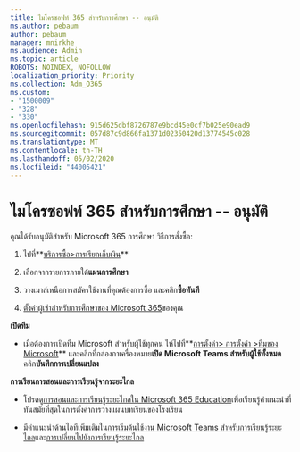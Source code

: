 ```yaml
---
title: ไมโครซอฟท์ 365 สําหรับการศึกษา -- อนุมัติ
ms.author: pebaum
author: pebaum
manager: mnirkhe
ms.audience: Admin
ms.topic: article
ROBOTS: NOINDEX, NOFOLLOW
localization_priority: Priority
ms.collection: Adm_O365
ms.custom:
- "1500009"
- "328"
- "330"
ms.openlocfilehash: 915d625dbf8726787e9bcd45e0cf7b025e90ead9
ms.sourcegitcommit: 057d87c9d866fa1371d02350420d13774545c028
ms.translationtype: MT
ms.contentlocale: th-TH
ms.lasthandoff: 05/02/2020
ms.locfileid: "44005421"
---
```

# <a name="microsoft-365-for-education---approved"></a>ไมโครซอฟท์ 365 สําหรับการศึกษา -- อนุมัติ

คุณได้รับอนุมัติสําหรับ Microsoft 365 การศึกษา  วิธีการสั่งซื้อ:

1. ไปที่**[บริการซื้อ>การเรียกเก็บเงิน](https://portal.office.com/AdminPortal/Home#/catalog)**

2. เลือกจากรายการภายใต้**แผนการศึกษา**

3. วางเมาส์เหนือการสมัครใช้งานที่คุณต้องการซื้อ และคลิก**ซื้อทันที**

4. [ตั้งค่าผู้เช่าสําหรับการศึกษาของ Microsoft 365](https://docs.microsoft.com/microsoft-365/education/intune-edu-trial/set-up-office365-edu-tenant)ของคุณ

**เปิดทีม**

- เมื่อต้องการเปิดทีม Microsoft สําหรับผู้ใช้ทุกคน ให้ไปที่**[การตั้งค่า> การตั้งค่า >ทีมของ Microsoft](https://admin.microsoft.com/Adminportal/Home#/SettingsMultiPivot/:/Settings/L1/SkypeTeams)** และคลิกที่กล่องกาเครื่องหมาย**เปิด Microsoft Teams สําหรับผู้ใช้ทั้งหมด**  คลิก**บันทึกการเปลี่ยนแปลง**

**การเรียนการสอนและการเรียนรู้จากระยะไกล**

- โปรดดู[การสอนและการเรียนรู้ระยะไกลใน Microsoft 365 Education](https://support.office.com/article/remote-teaching-and-learning-in-office-365-education-f651ccae-7b65-478b-8366-51bb884025c4)เพื่อเรียนรู้คําแนะนําที่ทันสมัยที่สุดในการตั้งค่าการวางแผนบทเรียนของโรงเรียน

- มีคําแนะนําด้านไอทีเพิ่มเติมใน[การเริ่มต้นใช้งาน Microsoft Teams สําหรับการเรียนรู้ระยะไกล](https://docs.microsoft.com/MicrosoftTeams/remote-learning-edu)และ[การเปลี่ยนไปยังการเรียนรู้ระยะไกล](https://www.microsoft.com/education/remote-learning)
